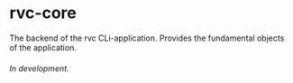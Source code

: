 # rvc-core
The backend of the rvc CLi-application. Provides the fundamental objects of the application.

###### In development.

